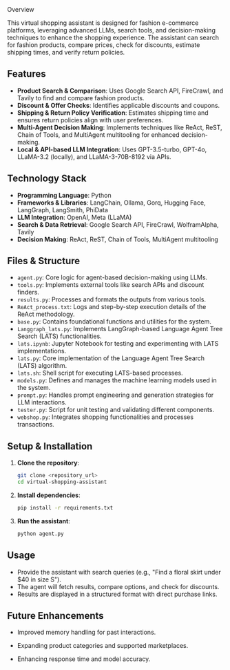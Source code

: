 <div align="justify>
  # Virtual Shopping Assistant using Language Agent Tree Search (LATS)

## Overview
This virtual shopping assistant is designed for fashion e-commerce platforms, leveraging advanced LLMs, search tools, and decision-making techniques to enhance the shopping experience. The assistant can search for fashion products, compare prices, check for discounts, estimate shipping times, and verify return policies.

## Features
- **Product Search & Comparison**: Uses Google Search API, FireCrawl, and Tavily to find and compare fashion products.
- **Discount & Offer Checks**: Identifies applicable discounts and coupons.
- **Shipping & Return Policy Verification**: Estimates shipping time and ensures return policies align with user preferences.
- **Multi-Agent Decision Making**: Implements techniques like ReAct, ReST, Chain of Tools, and MultiAgent multitooling for enhanced decision-making.
- **Local & API-based LLM Integration**: Uses GPT-3.5-turbo, GPT-4o, LLaMA-3.2 (locally), and LLaMA-3-70B-8192 via APIs.

## Technology Stack
- **Programming Language**: Python
- **Frameworks & Libraries**: LangChain, Ollama, Gorq, Hugging Face, LangGraph, LangSmith, PhiData
- **LLM Integration**: OpenAI, Meta (LLaMA)
- **Search & Data Retrieval**: Google Search API, FireCrawl, WolframAlpha, Tavily
- **Decision Making**: ReAct, ReST, Chain of Tools, MultiAgent multitooling

## Files & Structure
- `agent.py`: Core logic for agent-based decision-making using LLMs.
- `tools.py`: Implements external tools like search APIs and discount finders.
- `results.py`: Processes and formats the outputs from various tools.
- `ReAct_process.txt`: Logs and step-by-step execution details of the ReAct methodology.
- `base.py`: Contains foundational functions and utilities for the system.
- `Langgraph_lats.py`: Implements LangGraph-based Language Agent Tree Search (LATS) functionalities.
- `lats.ipynb`: Jupyter Notebook for testing and experimenting with LATS implementations.
- `lats.py`: Core implementation of the Language Agent Tree Search (LATS) algorithm.
- `lats.sh`: Shell script for executing LATS-based processes.
- `models.py`: Defines and manages the machine learning models used in the system.
- `prompt.py`: Handles prompt engineering and generation strategies for LLM interactions.
- `tester.py`: Script for unit testing and validating different components.
- `webshop.py`: Integrates shopping functionalities and processes transactions.

## Setup & Installation
1. **Clone the repository**:
   ```bash
   git clone <repository_url>
   cd virtual-shopping-assistant
   ```
2. **Install dependencies**:
   ```bash
   pip install -r requirements.txt
   ```
3. **Run the assistant**:
   ```bash
   python agent.py
   ```

## Usage
- Provide the assistant with search queries (e.g., "Find a floral skirt under $40 in size S").
- The agent will fetch results, compare options, and check for discounts.
- Results are displayed in a structured format with direct purchase links.

## Future Enhancements
- Improved memory handling for past interactions.
- Expanding product categories and supported marketplaces.
- Enhancing response time and model accuracy.


  </div>
